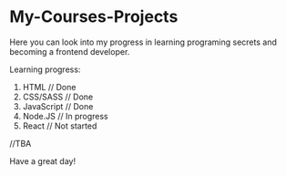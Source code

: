 # My-Courses-Projects

Here you can look into my progress in learning programing secrets and becoming a frontend developer.


Learning progress:

1. HTML // Done
2. CSS/SASS // Done
3. JavaScript // Done
4. Node.JS // In progress
5. React // Not started

//TBA

Have a great day!
